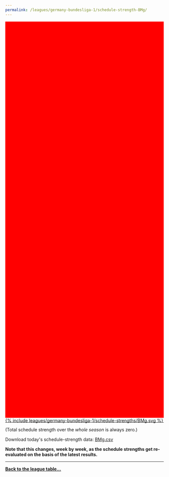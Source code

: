 ```yaml
---
permalink: /leagues/germany-bundesliga-1/schedule-strength-BMg/
---
```


<style>
.svg-wrap {
    background-color:red;
    height:0;
    padding-top:250%; /* 350px/550px */
    position: relative;
}

svg {
    background-color: white;
    height: 100%;
    display:block;
    width: 100%;
    position: absolute;
    top:0;
    left:0;
}
</style>


<div class="svg-wrap">
{% include leagues/germany-bundesliga-1/schedule-strengths/BMg.svg %}
</div>

-----

(Total schedule strength over the *whole season* is always zero.)


Download today's schedule-strength data: [BMg.csv](/assets/leagues/germany-bundesliga-1/2022/schedule-strengths/BMg.csv)

**Note that this changes, week by week, as the schedule strengths get re-evaluated on the
basis of the latest results.**

-----

[**Back to the league table...**](/leagues/germany-bundesliga-1)


